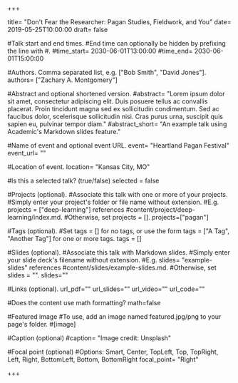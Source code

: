 +++ 

title= "Don't Fear the Researcher: Pagan Studies, Fieldwork, and You" 
date= 2019-05-25T10:00:00 
draft= false

#Talk start and end times. 
#End time can optionally be hidden by prefixing the line with #. 
#time_start= 2030-06-01T13:00:00 
#time_end= 2030-06-01T15:00:00

#Authors. Comma separated list, e.g. ["Bob Smith", "David Jones"].
authors= ["Zachary A. Montgomery"]

#Abstract and optional shortened version.
#abstract= "Lorem ipsum dolor sit amet, consectetur adipiscing elit. Duis posuere tellus ac convallis placerat. Proin tincidunt magna sed ex sollicitudin condimentum. Sed ac faucibus dolor, scelerisque sollicitudin nisi. Cras purus urna, suscipit quis sapien eu, pulvinar tempor diam."
#abstract_short= "An example talk using Academic's Markdown slides feature."

#Name of event and optional event URL.
event= "Heartland Pagan Festival"
event_url= ""

#Location of event.
location= "Kansas City, MO"

#Is this a selected talk? (true/false)
selected = false

#Projects (optional). #Associate this talk with one or more of your projects.
#Simply enter your project's folder or file name without extension.
#E.g. projects = ["deep-learning"] references #content/project/deep-learning/index.md.
#Otherwise, set projects = [].
projects=["pagan"]

#Tags (optional).
#Set tags = [] for no tags, or use the form tags = ["A Tag", "Another Tag"] for one or more tags.
tags = []

#Slides (optional).
#Associate this talk with Markdown slides.
#Simply enter your slide deck's filename without extension.
#E.g. slides= "example-slides" references #content/slides/example-slides.md.
#Otherwise, set slides = "".
slides=""

#Links (optional).
url_pdf=""
url_slides=""
url_video=""
url_code=""

#Does the content use math formatting?
math=false

#Featured image
#To use, add an image named featured.jpg/png to your page's folder.
#[image]

#Caption (optional)
#caption= "Image credit: Unsplash"

#Focal point (optional)
#Options: Smart, Center, TopLeft, Top, TopRight, Left, Right, BottomLeft, Bottom, BottomRight
focal_point= "Right"

+++
